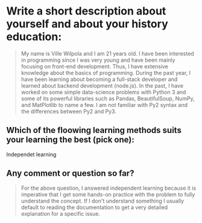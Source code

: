# Write a short description about yourself and about your history education:

> My name is Ville Wilpola and I am 21 years old. I have been interested in programming since I was very young and have been mainly focusing on front-end development. Thus, I have extensive knowledge about the basics of programming. During the past year, I have been learning about becoming a full-stack developer and learned about backend development (node.js). In the past, I have worked on some simple data-science problems with Python 3 and some of its powerful libraries such as Pandas, BeautifulSoup, NumPy, and MatPlotlib to name a few. I am not familiar with Py2 syntax and the differences between Py2 and Py3.

## Which of the floowing learning methods suits your learning the best (pick one):

Independet learning

## Any comment or question so far?

> For the above question, I answered independent learning because it is imperative that I get some hands-on practice with the problem to fully understand the concept. If I don't understand something I usually default to reading the documentation to get a very detailed explanation for a specific issue.
